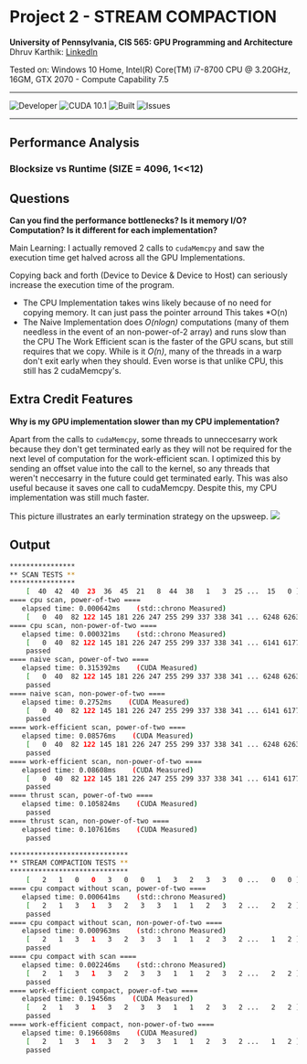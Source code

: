 Project 2 - STREAM COMPACTION
====================
**University of Pennsylvania, CIS 565: GPU Programming and Architecture**
Dhruv Karthik: [LinkedIn](https://www.linkedin.com/in/dhruv_karthik/)

Tested on: Windows 10 Home, Intel(R) Core(TM) i7-8700 CPU @ 3.20GHz, 16GM, GTX 2070 - Compute Capability 7.5
____________________________________________________________________________________
![Developer](https://img.shields.io/badge/Developer-Dhruv-0f97ff.svg?style=flat) ![CUDA 10.1](https://img.shields.io/badge/CUDA-10.1-yellow.svg) ![Built](https://img.shields.io/appveyor/ci/gruntjs/grunt.svg) ![Issues](https://img.shields.io/badge/issues-none-green.svg)
____________________________________________________________________________________
## Performance Analysis
### Blocksize vs Runtime (SIZE = 4096, 1<<12)

## Questions
**Can you find the performance bottlenecks? Is it memory I/O? Computation? Is it different for each implementation?**

Main Learning: I actually removed 2 calls to ```cudaMemcpy``` and saw the execution time get halved across all the GPU Implementations. 

Copying back and forth (Device to Device & Device to Host) can seriously increase the execution time of the program. 
* The CPU Implementation takes wins likely because of no need for copying memory. It can just pass the pointer arround This takes *O(n)
* The Naive Implementation does *O(nlogn)* computations (many of them needless in the event of an non-power-of-2 array) and runs slow than the CPU 
The Work Efficient scan is the faster of the GPU scans, but still requires that we copy. While is it *O(n)*, many of the threads in a warp don't exit early when they should. Even worse is that unlike CPU, this still has 2 cudaMemcpy's.

## Extra Credit Features
**Why is my GPU implementation slower than my CPU implementation?**

Apart from the calls to ```cudaMemcpy```, some threads to unneccesarry work because they don't get terminated early as they will not be required for the next level of computation for the work-efficient scan. I optimized this by sending an offset value into the call to the kernel, so any threads that weren't neccesarry in the future could get terminated early. This was also useful because it saves one call to cudaMemcpy. Despite this, my CPU implementation was still much faster. 

This picture illustrates an early termination strategy on the upsweep. 
 ![](img/earlyexit.png)  
 
## Output
```bash
****************
** SCAN TESTS **
****************
    [  40  42  40  23  36  45  21   8  44  38   1   3  25 ...  15   0 ]
==== cpu scan, power-of-two ====
   elapsed time: 0.000642ms    (std::chrono Measured)
    [   0  40  82 122 145 181 226 247 255 299 337 338 341 ... 6248 6263 ]
==== cpu scan, non-power-of-two ====
   elapsed time: 0.000321ms    (std::chrono Measured)
    [   0  40  82 122 145 181 226 247 255 299 337 338 341 ... 6141 6177 ]
    passed
==== naive scan, power-of-two ====
   elapsed time: 0.315392ms    (CUDA Measured)
    [   0  40  82 122 145 181 226 247 255 299 337 338 341 ... 6248 6263 ]
    passed
==== naive scan, non-power-of-two ====
   elapsed time: 0.2752ms    (CUDA Measured)
    [   0  40  82 122 145 181 226 247 255 299 337 338 341 ... 6141 6177 ]
    passed
==== work-efficient scan, power-of-two ====
   elapsed time: 0.08576ms    (CUDA Measured)
    [   0  40  82 122 145 181 226 247 255 299 337 338 341 ... 6248 6263 ]
    passed
==== work-efficient scan, non-power-of-two ====
   elapsed time: 0.08608ms    (CUDA Measured)
    [   0  40  82 122 145 181 226 247 255 299 337 338 341 ... 6141 6177 ]
    passed
==== thrust scan, power-of-two ====
   elapsed time: 0.105824ms    (CUDA Measured)
    passed
==== thrust scan, non-power-of-two ====
   elapsed time: 0.107616ms    (CUDA Measured)
    passed

*****************************
** STREAM COMPACTION TESTS **
*****************************
    [   2   1   0   0   3   0   0   1   3   2   3   3   0 ...   0   0 ]
==== cpu compact without scan, power-of-two ====
   elapsed time: 0.000641ms    (std::chrono Measured)
    [   2   1   3   1   3   2   3   3   1   1   2   3   2 ...   2   2 ]
    passed
==== cpu compact without scan, non-power-of-two ====
   elapsed time: 0.000963ms    (std::chrono Measured)
    [   2   1   3   1   3   2   3   3   1   1   2   3   2 ...   1   2 ]
    passed
==== cpu compact with scan ====
   elapsed time: 0.002246ms    (std::chrono Measured)
    [   2   1   3   1   3   2   3   3   1   1   2   3   2 ...   2   2 ]
    passed
==== work-efficient compact, power-of-two ====
   elapsed time: 0.19456ms    (CUDA Measured)
    [   2   1   3   1   3   2   3   3   1   1   2   3   2 ...   2   2 ]
    passed
==== work-efficient compact, non-power-of-two ====
   elapsed time: 0.196608ms    (CUDA Measured)
    [   2   1   3   1   3   2   3   3   1   1   2   3   2 ...   1   2 ]
    passed
```
